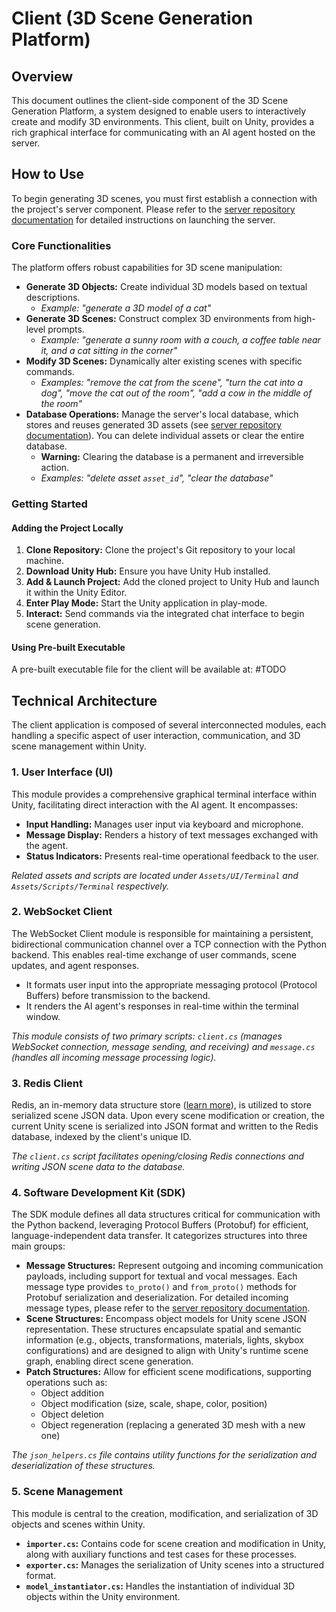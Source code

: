 # Client (3D Scene Generation Platform)

## Overview

This document outlines the client-side component of the 3D Scene Generation Platform, a system designed to enable users to interactively create and modify 3D environments. This client, built on Unity, provides a rich graphical interface for communicating with an AI agent hosted on the server.

## How to Use

To begin generating 3D scenes, you must first establish a connection with the project's server component. Please refer to the [server repository documentation](server_repo_hyper_link) for detailed instructions on launching the server.

### Core Functionalities

The platform offers robust capabilities for 3D scene manipulation:

*   **Generate 3D Objects:** Create individual 3D models based on textual descriptions.
    *   *Example: "generate a 3D model of a cat"*
*   **Generate 3D Scenes:** Construct complex 3D environments from high-level prompts.
    *   *Example: "generate a sunny room with a couch, a coffee table near it, and a cat sitting in the corner"*
*   **Modify 3D Scenes:** Dynamically alter existing scenes with specific commands.
    *   *Examples: "remove the cat from the scene", "turn the cat into a dog", "move the cat out of the room", "add a cow in the middle of the room"*
*   **Database Operations:** Manage the server's local database, which stores and reuses generated 3D assets (see [server repository documentation](server_repo_hyper_link)). You can delete individual assets or clear the entire database.
    *   **Warning:** Clearing the database is a permanent and irreversible action.
    *   *Examples: "delete asset `asset_id`", "clear the database"*

### Getting Started

#### Adding the Project Locally

1.  **Clone Repository:** Clone the project's Git repository to your local machine.
2.  **Download Unity Hub:** Ensure you have Unity Hub installed.
3.  **Add & Launch Project:** Add the cloned project to Unity Hub and launch it within the Unity Editor.
4.  **Enter Play Mode:** Start the Unity application in play-mode.
5.  **Interact:** Send commands via the integrated chat interface to begin scene generation.

#### Using Pre-built Executable

A pre-built executable file for the client will be available at: #TODO

## Technical Architecture

The client application is composed of several interconnected modules, each handling a specific aspect of user interaction, communication, and 3D scene management within Unity.

### 1. User Interface (UI)

This module provides a comprehensive graphical terminal interface within Unity, facilitating direct interaction with the AI agent. It encompasses:

*   **Input Handling:** Manages user input via keyboard and microphone.
*   **Message Display:** Renders a history of text messages exchanged with the agent.
*   **Status Indicators:** Presents real-time operational feedback to the user.

*Related assets and scripts are located under `Assets/UI/Terminal` and `Assets/Scripts/Terminal` respectively.*

### 2. WebSocket Client

The WebSocket Client module is responsible for maintaining a persistent, bidirectional communication channel over a TCP connection with the Python backend. This enables real-time exchange of user commands, scene updates, and agent responses.

*   It formats user input into the appropriate messaging protocol (Protocol Buffers) before transmission to the backend.
*   It renders the AI agent's responses in real-time within the terminal window.

*This module consists of two primary scripts: `client.cs` (manages WebSocket connection, message sending, and receiving) and `message.cs` (handles all incoming message processing logic).*  

### 3. Redis Client

Redis, an in-memory data structure store ([learn more](https://redis.io/)), is utilized to store serialized scene JSON data. Upon every scene modification or creation, the current Unity scene is serialized into JSON format and written to the Redis database, indexed by the client's unique ID.

*The `client.cs` script facilitates opening/closing Redis connections and writing JSON scene data to the database.*

### 4. Software Development Kit (SDK)

The SDK module defines all data structures critical for communication with the Python backend, leveraging Protocol Buffers (Protobuf) for efficient, language-independent data transfer. It categorizes structures into three main groups:

*   **Message Structures:** Represent outgoing and incoming communication payloads, including support for textual and vocal messages. Each message type provides `to_proto()` and `from_proto()` methods for Protobuf serialization and deserialization. For detailed incoming message types, please refer to the [server repository documentation](server_repo_hyper_link).
*   **Scene Structures:** Encompass object models for Unity scene JSON representation. These structures encapsulate spatial and semantic information (e.g., objects, transformations, materials, lights, skybox configurations) and are designed to align with Unity's runtime scene graph, enabling direct scene generation.
*   **Patch Structures:** Allow for efficient scene modifications, supporting operations such as:
    *   Object addition
    *   Object modification (size, scale, shape, color, position)
    *   Object deletion
    *   Object regeneration (replacing a generated 3D mesh with a new one)

*The `json_helpers.cs` file contains utility functions for the serialization and deserialization of these structures.*

### 5. Scene Management

This module is central to the creation, modification, and serialization of 3D objects and scenes within Unity.

*   **`importer.cs`:** Contains code for scene creation and modification in Unity, along with auxiliary functions and test cases for these processes.
*   **`exporter.cs`:** Manages the serialization of Unity scenes into a structured format.
*   **`model_instantiator.cs`:** Handles the instantiation of individual 3D objects within the Unity environment.
